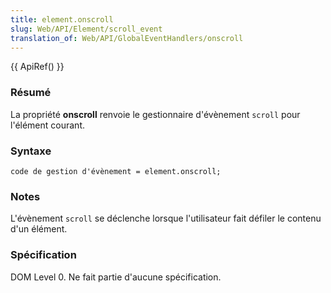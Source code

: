 ```yaml
---
title: element.onscroll
slug: Web/API/Element/scroll_event
translation_of: Web/API/GlobalEventHandlers/onscroll
---
```


{{ ApiRef() }}

### Résumé

La propriété **onscroll** renvoie le gestionnaire d'évènement `scroll` pour l'élément courant.

### Syntaxe

```
code de gestion d'évènement = element.onscroll;
```

### Notes

L'évènement `scroll` se déclenche lorsque l'utilisateur fait défiler le contenu d'un élément.

### Spécification

DOM Level 0. Ne fait partie d'aucune spécification.
